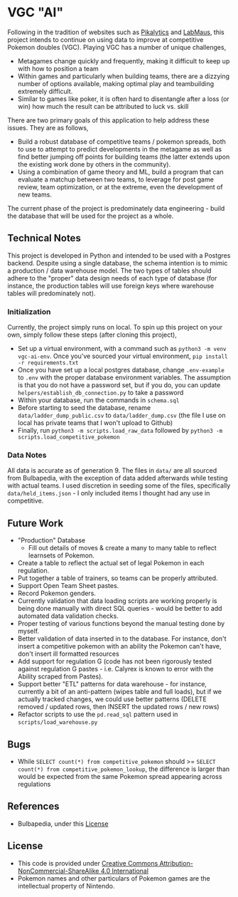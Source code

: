 # VGC "AI"
Following in the tradition of websites such as [Pikalytics](https://www.pikalytics.com) and [LabMaus](http://labmaus.net/tournaments/1801), this project intends to continue on using data to improve at competitive Pokemon doubles (VGC). Playing VGC has a number of unique challenges,
- Metagames change quickly and frequently, making it difficult to keep up with how to position a team
- Within games and particularly when building teams, there are a dizzying number of options available, making optimal play and teambuilding extremely difficult.
- Similar to games like poker, it is often hard to disentangle after a loss (or win) how much the result can be attributed to luck vs. skill

There are two primary goals of this application to help address these issues. They are as follows,
- Build a robust database of competitive teams / pokemon spreads, both to use to attempt to predict developments in the metagame as well as find better jumping off points for building teams (the latter extends upon the existing work done by others in the community).
- Using a combination of game theory and ML, build a program that can evaluate a matchup between two teams, to leverage for post game review, team optimization, or at the extreme, even the development of new teams.

The current phase of the project is predominately data engineering - build the database that will be used for the project as a whole.

## Technical Notes
This project is developed in Python and intended to be used with a Postgres backend. Despite using a single database, the schema intention is to mimic a production / data warehouse model. The two types of tables should adhere to the "proper" data design needs of each type of database (for instance, the production tables will use foreign keys where warehouse tables will predominately not).

### Initialization
Currently, the project simply runs on local. To spin up this project on your own, simply follow these steps (after cloning this project),
- Set up a virtual environment, with a command such as `python3 -m venv vgc-ai-env`. Once you've sourced your virtual environment, `pip install -r requirements.txt` 
- Once you have set up a local postgres database, change `.env-example` to `.env` with the proper database environment variables. The assumption is that you do not have a password set, but if you do, you can update `helpers/establish_db_connection.py` to take a password
- Within your database, run the commands in `schema.sql`
- Before starting to seed the database, rename `data/ladder_dump_public.csv` to `data/ladder_dump.csv` (the file I use on local has private teams that I won't upload to Github)
- Finally, run `python3 -m scripts.load_raw_data` followed by `python3 -m scripts.load_competitive_pokemon`

### Data Notes
All data is accurate as of generation 9. The files in `data/` are all sourced from Bulbapedia, with the exception of data added afterwards while testing with actual teams. I used discretion in seeding some of the files, specifically `data/held_items.json` - I only included items I thought had any use in competitive.


## Future Work
- "Production" Database
	- Fill out details of moves & create a many to many table to reflect learnsets of Pokemon.
- Create a table to reflect the actual set of legal Pokemon in each regulation.
- Put together a table of trainers, so teams can be properly attributed.
- Support Open Team Sheet pastes.
- Record Pokemon genders.
- Currently validation that data loading scripts are working properly is being done manually with direct SQL queries - would be better to add automated data validation checks.
- Proper testing of various functions beyond the manual testing done by myself. 
- Better validation of data inserted in to the database. For instance, don't insert a competitive pokemon with an ability the Pokemon can't have, don't insert ill formatted resources
- Add support for regulation G (code has not been rigorously tested against regulation G pastes - i.e. Calyrex is known to error with the Ability scraped from Pastes).
- Support better "ETL" patterns for data warehouse - for instance, currently a bit of an anti-pattern (wipes table and full loads), but if we actually tracked changes, we could use better patterns (DELETE removed / updated rows, then INSERT the updated rows / new rows)
- Refactor scripts to use the `pd.read_sql` pattern used in `scripts/load_warehouse.py`

## Bugs
- While `SELECT count(*) from competitive_pokemon` should >= `SELECT count(*) from competitive_pokemon_lookup`, the difference is larger than would be expected from the same Pokemon spread appearing across regulations

## References
- Bulbapedia, under this [License](https://bulbapedia.bulbagarden.net/wiki/Bulbapedia:Copyrights)

## License
- This code is provided under [Creative Commons Attribution-NonCommercial-ShareAlike 4.0 International](https://creativecommons.org/licenses/by-nc-sa/4.0/)
- Pokemon names and other particulars of Pokemon games are the intellectual property of Nintendo. 

